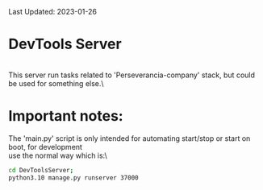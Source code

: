 Last Updated: 2023-01-26

# DevTools Server
\
This server run tasks related to 'Perseverancia-company' stack, but could be used for something else.\

# Important notes:

The 'main.py' script is only intended for automating start/stop or start on boot, for development\
use the normal way which is:\


```bash
cd DevToolsServer;
python3.10 manage.py runserver 37000
```

